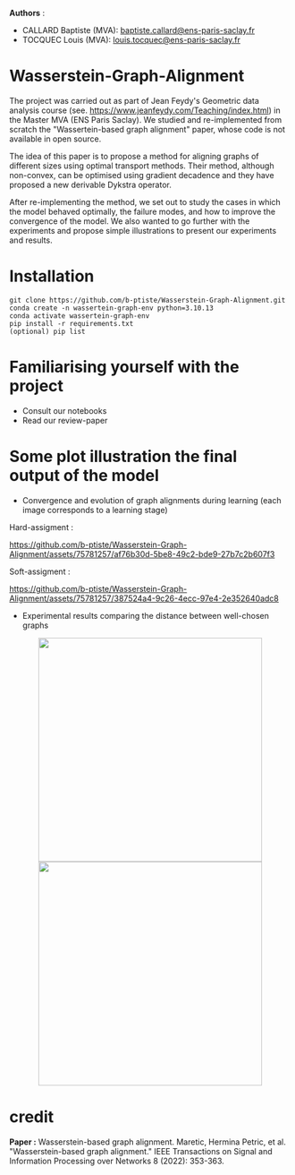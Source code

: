 **Authors** : 

- CALLARD Baptiste (MVA): baptiste.callard@ens-paris-saclay.fr 
- TOCQUEC Louis (MVA): louis.tocquec@ens-paris-saclay.fr

# Wasserstein-Graph-Alignment
The project was carried out as part of Jean Feydy's Geometric data analysis course (see. https://www.jeanfeydy.com/Teaching/index.html) in the Master MVA (ENS Paris Saclay).
We studied and re-implemented from scratch the "Wassertein-based graph alignment" paper, whose code is not available in open source.

The idea of this paper is to propose a method for aligning graphs of different sizes using optimal transport methods. Their method, although non-convex, can be optimised using gradient decadence and they have proposed a new derivable Dykstra operator.

After re-implementing the method, we set out to study the cases in which the model behaved optimally, the failure modes, and how to improve the convergence of the model. We also wanted to go further with the experiments and propose simple illustrations to present our experiments and results.
# Installation 

```
git clone https://github.com/b-ptiste/Wasserstein-Graph-Alignment.git
conda create -n wassertein-graph-env python=3.10.13
conda activate wassertein-graph-env
pip install -r requirements.txt
(optional) pip list
```

# Familiarising yourself with the project
- Consult our notebooks
- Read our review-paper

# Some plot illustration the final output of the model

- Convergence and evolution of graph alignments during learning (each image corresponds to a learning stage)

Hard-assigment : 

https://github.com/b-ptiste/Wasserstein-Graph-Alignment/assets/75781257/af76b30d-5be8-49c2-bde9-27b7c2b607f3

Soft-assigment : 

https://github.com/b-ptiste/Wasserstein-Graph-Alignment/assets/75781257/387524a4-9c26-4ecc-97e4-2e352640adc8



- Experimental results comparing the distance between well-chosen graphs 

<div align="center">
  <img src="https://github.com/b-ptiste/Wasserstein-Graph-Alignment/assets/75781257/74c21fdd-50ee-4748-b0e6-460d28db64af" width="400"/>
  <img src="https://github.com/b-ptiste/Wasserstein-Graph-Alignment/assets/75781257/2b514895-4c97-4c8f-9374-c1b02de66a35" width="400"/>
</div>



# credit
**Paper :** Wasserstein-based graph alignment.
Maretic, Hermina Petric, et al. "Wasserstein-based graph alignment." IEEE Transactions on Signal and Information Processing over Networks 8 (2022): 353-363.

